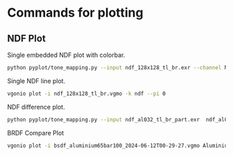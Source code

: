 # Commands for plotting

## NDF Plot

Single embedded NDF plot with colorbar.

```bash
python pyplot/tone_mapping.py --input ndf_128x128_tl_br.exr --channel NDF --cbar --save ndf_128x128.pdf
```

Single NDF line plot.

```bash
vgonio plot -i ndf_128x128_tl_br.vgmo -k ndf --pi 0
```

NDF difference plot.

```bash
python pyplot/tone_mapping.py --input ndf_al032_tl_br_part.exr  ndf_al032_bl_tr_part.exr --channel NDF --cbar --coord --save ndf_al032_diff_part.pdf --cmap plasma --fc w --diff
```

BRDF Compare Plot

```bash
vgonio plot -i bsdf_aluminium65bar100_2024-06-12T00-29-27.vgmo Aluminium_65bar_100mm_brdf.json --kind cmp-vc --dense --level l0
```